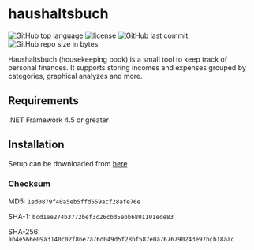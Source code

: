 # haushaltsbuch
![GitHub top language](https://img.shields.io/github/languages/top/schdav/haushaltsbuch.svg)
![license](https://img.shields.io/github/license/schdav/haushaltsbuch.svg)
![GitHub last commit](https://img.shields.io/github/last-commit/schdav/haushaltsbuch.svg)
![GitHub repo size in bytes](https://img.shields.io/github/repo-size/schdav/haushaltsbuch.svg)

Haushaltsbuch (housekeeping book) is a small tool to keep track of personal finances.
It supports storing incomes and expenses grouped by categories, graphical analyzes and more.
## Requirements
.NET Framework 4.5 or greater
## Installation
Setup can be downloaded from [here](https://www.schdav.de/haushaltsbuch/haushaltsbuch_132.exe)
### Checksum
MD5: `1ed0879f40a5eb5ffd559acf28afe76e`

SHA-1: `bcd1ee274b3772bef3c26cbd5ebb6801101ede83`

SHA-256: `ab4e566e09a3140c02f86e7a76d049d5f28bf587e0a7676790243e97bcb18aac`
